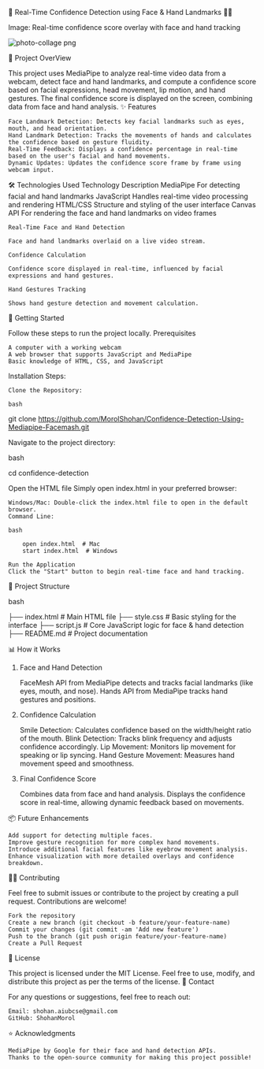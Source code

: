 🎥 Real-Time Confidence Detection using Face & Hand Landmarks 🤖👐


Image: Real-time confidence score overlay with face and hand tracking

![photo-collage png](https://github.com/user-attachments/assets/1c62d9fa-01a3-471f-8b3c-b98c553339f1)


📍 Project OverView

This project uses MediaPipe to analyze real-time video data from a webcam, detect face and hand landmarks, and compute a confidence score based on facial expressions, head movement, lip motion, and hand gestures. The final confidence score is displayed on the screen, combining data from face and hand analysis.
✨ Features

    Face Landmark Detection: Detects key facial landmarks such as eyes, mouth, and head orientation.
    Hand Landmark Detection: Tracks the movements of hands and calculates the confidence based on gesture fluidity.
    Real-Time Feedback: Displays a confidence percentage in real-time based on the user's facial and hand movements.
    Dynamic Updates: Updates the confidence score frame by frame using webcam input.

🛠️ Technologies Used
Technology	Description
MediaPipe	For detecting facial and hand landmarks
JavaScript	Handles real-time video processing and rendering
HTML/CSS	Structure and styling of the user interface
Canvas API	For rendering the face and hand landmarks on video frames

    Real-Time Face and Hand Detection

    Face and hand landmarks overlaid on a live video stream.

    Confidence Calculation

    Confidence score displayed in real-time, influenced by facial expressions and hand gestures.

    Hand Gestures Tracking

    Shows hand gesture detection and movement calculation.

🚀 Getting Started

Follow these steps to run the project locally.
Prerequisites

    A computer with a working webcam
    A web browser that supports JavaScript and MediaPipe
    Basic knowledge of HTML, CSS, and JavaScript

Installation Steps:

    Clone the Repository:

    bash

git clone https://github.com/MorolShohan/Confidence-Detection-Using-Mediapipe-Facemash.git

Navigate to the project directory:

bash

cd confidence-detection

Open the HTML file
Simply open index.html in your preferred browser:

    Windows/Mac: Double-click the index.html file to open in the default browser.
    Command Line:

    bash

        open index.html  # Mac
        start index.html  # Windows

    Run the Application
    Click the "Start" button to begin real-time face and hand tracking.

📐 Project Structure

bash

├── index.html        # Main HTML file
├── style.css         # Basic styling for the interface
├── script.js         # Core JavaScript logic for face & hand detection
├── README.md         # Project documentation

📊 How it Works
1. Face and Hand Detection

    FaceMesh API from MediaPipe detects and tracks facial landmarks (like eyes, mouth, and nose).
    Hands API from MediaPipe tracks hand gestures and positions.

2. Confidence Calculation

    Smile Detection: Calculates confidence based on the width/height ratio of the mouth.
    Blink Detection: Tracks blink frequency and adjusts confidence accordingly.
    Lip Movement: Monitors lip movement for speaking or lip syncing.
    Hand Gesture Movement: Measures hand movement speed and smoothness.

3. Final Confidence Score

    Combines data from face and hand analysis.
    Displays the confidence score in real-time, allowing dynamic feedback based on movements.

📦 Future Enhancements

    Add support for detecting multiple faces.
    Improve gesture recognition for more complex hand movements.
    Introduce additional facial features like eyebrow movement analysis.
    Enhance visualization with more detailed overlays and confidence breakdown.

🧑‍💻 Contributing

Feel free to submit issues or contribute to the project by creating a pull request. Contributions are welcome!

    Fork the repository
    Create a new branch (git checkout -b feature/your-feature-name)
    Commit your changes (git commit -am 'Add new feature')
    Push to the branch (git push origin feature/your-feature-name)
    Create a Pull Request

📜 License

This project is licensed under the MIT License. Feel free to use, modify, and distribute this project as per the terms of the license.
💬 Contact

For any questions or suggestions, feel free to reach out:

    Email: shohan.aiubcse@gmail.com
    GitHub: ShohanMorol

⭐ Acknowledgments

    MediaPipe by Google for their face and hand detection APIs.
    Thanks to the open-source community for making this project possible!
